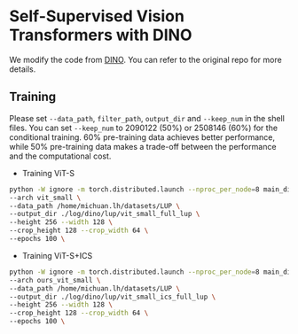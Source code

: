 # Self-Supervised Vision Transformers with DINO
We modify the code from [DINO](https://github.com/facebookresearch/dino). You can refer to the original repo for more details.

## Training
Please set `--data_path`, `filter_path`, `output_dir` and `--keep_num` in the shell files. 
You can set `--keep_num` to 2090122 (50%) or 2508146 (60%) for the conditional training.
60% pre-training data achieves better performance, while 50% pre-training data makes a trade-off between the performance and the computational cost.

- Training ViT-S
```bash
python -W ignore -m torch.distributed.launch --nproc_per_node=8 main_dino.py \
--arch vit_small \
--data_path /home/michuan.lh/datasets/LUP \
--output_dir ./log/dino/lup/vit_small_full_lup \
--height 256 --width 128 \
--crop_height 128 --crop_width 64 \
--epochs 100 \
```

- Training ViT-S+ICS
```bash
python -W ignore -m torch.distributed.launch --nproc_per_node=8 main_dino.py \
--arch ours_vit_small \
--data_path /home/michuan.lh/datasets/LUP \
--output_dir ./log/dino/lup/vit_small_ics_full_lup \
--height 256 --width 128 \
--crop_height 128 --crop_width 64 \
--epochs 100 \

```
